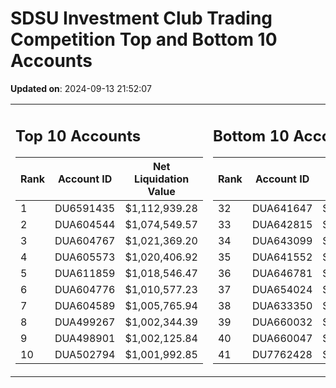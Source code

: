 # SDSU Investment Club Trading Competition Top and Bottom 10 Accounts

**Updated on**: 2024-09-13 21:52:07

<table><tr><td valign="top">

## Top 10 Accounts
| Rank | Account ID | Net Liquidation Value |
|------|------------|----------------------|
| 1 | DU6591435 | $1,112,939.28 |
| 2 | DUA604544 | $1,074,549.57 |
| 3 | DUA604767 | $1,021,369.20 |
| 4 | DUA605573 | $1,020,406.92 |
| 5 | DUA611859 | $1,018,546.47 |
| 6 | DUA604776 | $1,010,577.23 |
| 7 | DUA604589 | $1,005,765.94 |
| 8 | DUA499267 | $1,002,344.39 |
| 9 | DUA498901 | $1,002,125.84 |
| 10 | DUA502794 | $1,001,992.85 |
</td><td valign="top">

## Bottom 10 Accounts
| Rank | Account ID | Net Liquidation Value |
|------|------------|----------------------|
| 32 | DUA641647 | $1,000,398.49 |
| 33 | DUA642815 | $1,000,398.49 |
| 34 | DUA643099 | $1,000,398.49 |
| 35 | DUA641552 | $1,000,384.05 |
| 36 | DUA646781 | $1,000,265.66 |
| 37 | DUA654024 | $1,000,265.66 |
| 38 | DUA633350 | $1,000,132.83 |
| 39 | DUA660032 | $1,000,132.83 |
| 40 | DUA660047 | $1,000,132.83 |
| 41 | DU7762428 | $988,596.97 |
</td></tr></table>

